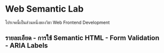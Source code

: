# Web Semantic Lab 
โปรเจคนี้เป็นส่วนหนึ่งของวิชา Web Frontend Development 
## รายละเอียด - การใช้ Semantic HTML - Form Validation - ARIA Labels